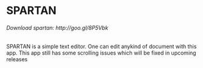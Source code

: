 <html>
<head>
<h1>SPARTAN</h1>
<h6>Download spartan: http://goo.gl/8P5Vbk</h6>
</head>
<body>
SPARTAN is a simple text editor.
One can edit anykind of document with this app.
This app still has some scrolling issues which will be fixed in upcoming releases
</body>
</html>
